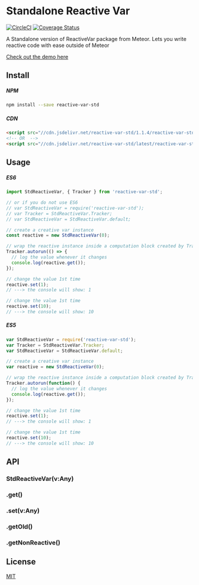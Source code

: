 # Standalone Reactive Var

[![CircleCI](https://circleci.com/gh/nlhuykhang/reactive-var-std/tree/master.svg?style=shield)](https://circleci.com/gh/nlhuykhang/reactive-var-std/tree/master) [![Coverage Status](https://coveralls.io/repos/github/nlhuykhang/reactive-var-std/badge.svg?branch=master)](https://coveralls.io/github/nlhuykhang/reactive-var-std?branch=master)

A Standalone version of ReactiveVar package from Meteor. Lets you write reactive code with ease outside of Meteor

[Check out the demo here](https://nlhuykhang.github.io/reactive-var-std/)

## Install

##### NPM
```bash
npm install --save reactive-var-std
```

##### CDN
```html
<script src="//cdn.jsdelivr.net/reactive-var-std/1.1.4/reactive-var-std.min.js"></script>
<!-- OR  -->
<script src="//cdn.jsdelivr.net/reactive-var-std/latest/reactive-var-std.min.js"></script>
```

## Usage

##### ES6

```javascript
import StdReactiveVar, { Tracker } from 'reactive-var-std';

// or if you do not use ES6
// var StdReactiveVar = require('reactive-var-std');
// var Tracker = StdReactiveVar.Tracker;
// var StdReactiveVar = StdReactiveVar.default;

// create a creative var instance
const reactive = new StdReactiveVar(0);

// wrap the reactive instance inside a computation block created by Tracker.autorun
Tracker.autorun(() => {
  // log the value whenever it changes
  console.log(reactive.get());
});

// change the value 1st time
reactive.set(1);
// ---> the console will show: 1

// change the value 1st time
reactive.set(10);
// ---> the console will show: 10
```

##### ES5

```javascript
var StdReactiveVar = require('reactive-var-std');
var Tracker = StdReactiveVar.Tracker;
var StdReactiveVar = StdReactiveVar.default;

// create a creative var instance
var reactive = new StdReactiveVar(0);

// wrap the reactive instance inside a computation block created by Tracker.autorun
Tracker.autorun(function() {
  // log the value whenever it changes
  console.log(reactive.get());
});

// change the value 1st time
reactive.set(1);
// ---> the console will show: 1

// change the value 1st time
reactive.set(10);
// ---> the console will show: 10
```

## API

### StdReactiveVar(v:Any)

### .get()

### .set(v:Any)

### .getOld()

### .getNonReactive()


## License

[MIT](LICENSE)

